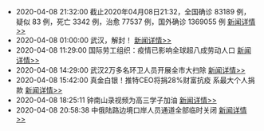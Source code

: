 - 2020-04-08 21:32:00  截止2020年04月08日21:32，全国确诊 83189 例，疑似 83 例，死亡 3342 例，治愈 77537 例，国外确诊 1369055 例  [新闻详情>>](https://github.com/AlbertGithubHome/ChineseVictory/blob/master/PneumoniaMap/20200408213200.jpg)
- 2020-04-08 01:00:00  武汉，解封！  [新闻详情>>](http://finance.sina.com.cn/wm/2020-04-08/doc-iimxxsth4185182.shtml)
- 2020-04-08 11:29:00  国际劳工组织：疫情已影响全球超八成劳动人口  [新闻详情>>](http://finance.sina.com.cn/roll/2020-04-08/doc-iimxyqwa5704636.shtml)
- 2020-04-08 14:29:00  武汉2万多名环卫人员开展全市大扫除  [新闻详情>>](http://news.sina.com.cn/c/2020-04-08/doc-iimxyqwa5738460.shtml)
- 2020-04-08 15:42:00  真金白银！推特CEO将捐28%财富抗疫 系最大个人捐款  [新闻详情>>](https://tech.sina.com.cn/roll/2020-04-08/doc-iircuyvh6604986.shtml)
- 2020-04-08 18:25:11  钟南山录视频为高三学子加油  [新闻详情>>](http://news.sina.com.cn/video/2020-04-08/detail-iircuyvh6635207.d.html)
- 2020-04-08 20:58:38  中俄陆路边境口岸人员通道全部临时关闭  [新闻详情>>](http://finance.ifeng.com/c/7vVj6TBNgXE)

